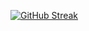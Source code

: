 [![GitHub Streak](https://github-readme-streak-stats.herokuapp.com?user=Zero-Nash-Tesla&theme=dark)](https://git.io/streak-stats)
